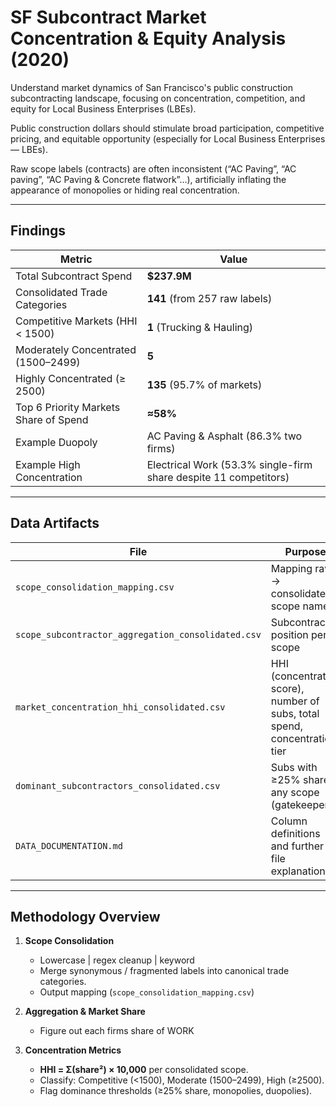 # SF Subcontract Market Concentration & Equity Analysis (2020)

Understand market dynamics of San Francisco's public construction subcontracting landscape, focusing on concentration, competition, and equity for Local Business Enterprises (LBEs).


Public construction dollars should stimulate broad participation, competitive pricing, and equitable opportunity (especially for Local Business Enterprises — LBEs). 

Raw scope labels (contracts) are often inconsistent (“AC Paving”, “AC paving”, “AC Paving & Concrete flatwork”…), artificially inflating the appearance of monopolies or hiding real concentration. 

---

## Findings

| Metric | Value |
|--------|-------|
| Total Subcontract Spend | **$237.9M** |
| Consolidated Trade Categories | **141** (from 257 raw labels) |
| Competitive Markets (HHI < 1500) | **1** (Trucking & Hauling) |
| Moderately Concentrated (1500–2499) | **5** |
| Highly Concentrated (≥ 2500) | **135** (95.7% of markets) |
| Top 6 Priority Markets Share of Spend | **≈58%** |
| Example Duopoly | AC Paving & Asphalt (86.3% two firms) |
| Example High Concentration | Electrical Work (53.3% single-firm share despite 11 competitors) |

---

## Data Artifacts

| File | Purpose |
|------|---------|
| `scope_consolidation_mapping.csv` | Mapping raw → consolidated scope names |
| `scope_subcontractor_aggregation_consolidated.csv` | Subcontractor position per scope |
| `market_concentration_hhi_consolidated.csv` | HHI (concentration score), number of subs, total spend, concentration tier |
| `dominant_subcontractors_consolidated.csv` | Subs with ≥25% share in any scope (gatekeepers) |
| `DATA_DOCUMENTATION.md` | Column definitions and further file explanations |


---

## Methodology Overview

1. **Scope Consolidation**  
   - Lowercase | regex cleanup | keyword 
   - Merge synonymous / fragmented labels into canonical trade categories.  
   - Output mapping (`scope_consolidation_mapping.csv`)

2. **Aggregation & Market Share**  
   - Figure out each firms share of WORK

3. **Concentration Metrics**  
   - **HHI = Σ(share²) × 10,000** per consolidated scope.  
   - Classify: Competitive (<1500), Moderate (1500–2499), High (≥2500).  
   - Flag dominance thresholds (≥25% share, monopolies, duopolies).



